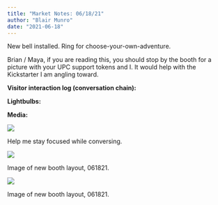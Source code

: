 ```yaml
---
title: "Market Notes: 06/18/21"
author: "Blair Munro"
date: "2021-06-18"
---
```


New bell installed. Ring for choose-your-own-adventure.

Brian / Maya, if you are reading this, you should stop by the booth for a picture with your UPC support tokens and I. It would help with the Kickstarter I am angling toward.

**Visitor interaction log (conversation chain):**



**Lightbulbs:**



**Media:**

<div class="figure">

![](/images/marketnotes/armmap061821.jpg)

<p class="caption">Help me stay focused while conversing.</p>

</div>

<div class="figure">

![](/images/marketnotes/layout061821.jpg)

<p class="caption">Image of new booth layout, 061821.</p>

</div>

<div class="figure">

![](/images/marketnotes/display061821.jpg)

<p class="caption">Image of new booth layout, 061821.</p>

</div>
